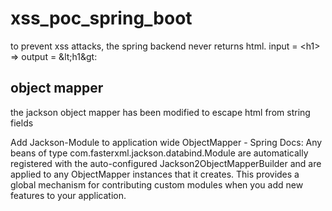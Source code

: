 # xss_poc_spring_boot
to prevent xss attacks, the spring backend never returns html. input = &lt;h1> => output = &amp;lt;h1&amp;gt:

## object mapper
the jackson object mapper has been modified to escape html from string fields

Add Jackson-Module to application wide ObjectMapper - Spring Docs:
Any beans of type com.fasterxml.jackson.databind.Module are automatically registered with the auto-configured Jackson2ObjectMapperBuilder and are applied to any ObjectMapper instances that it creates. This provides a global mechanism for contributing custom modules when you add new features to your application.
